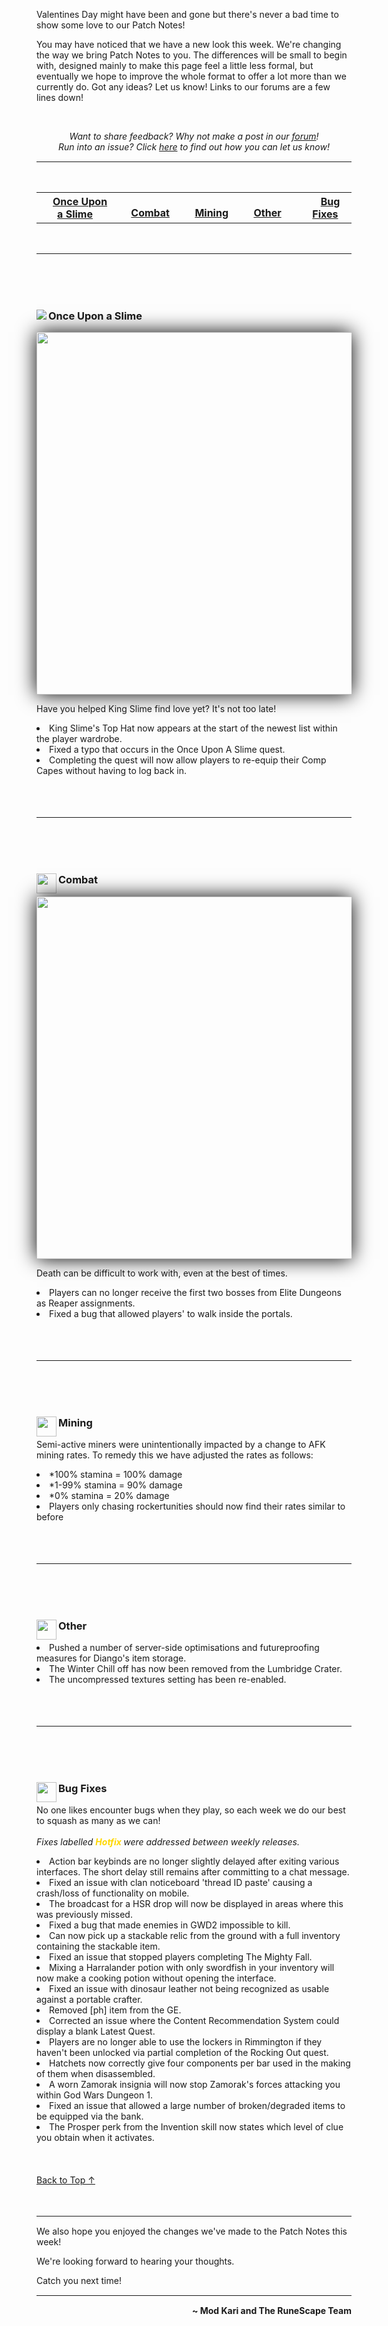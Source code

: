 <!DOCTYPE html>
<html>
<head>
    <div id="article-top" name="article-top" class="clockwork">
        <div class="context">
            <p>Valentines Day might have been and gone but there's never a bad time to show some love to our Patch Notes!</p>
            <p>You may have noticed that we have a new look this week. We're changing the way we bring Patch Notes to you. The differences will be small to begin with, designed mainly to make this page feel a little less formal, but eventually we hope to improve the whole format to offer a lot more than we currently do. Got any ideas? Let us know! Links to our forums are a few lines down!</p>
        </div>
</head>
<body>
</br>
	<p align="center">
	<i>Want to share feedback? Why not make a post in our <a href="https://secure.runescape.com/m=forum/forums?442,443,57,66143681">forum</a>!
<br>Run into an issue? Click <a href="https://support.runescape.com/hc/en-gb/articles/360001355429-How-to-report-a-Bug#RS">here</a> to find out how you can let us know!</i>
	</p><hr style="margin-bottom:15px;margin-top: 15px;">
		<br>
<div class="category">
<table style="width:auto">
  <tr>
    <th><a class="legenda-item" href="#onceuponaslime"><img src="https://cdn.runescape.com/assets/img/external/misc/patches/Quests.png" width="16" height="auto">Once Upon a Slime</a></th>
    <td></td>
    <th><a class="legenda-item" href="#combat"><img src="https://cdn.runescape.com/assets/img/external/misc/patches/Bosses1.png" width="16" height="auto">Combat</a></th>
    <td></td>
    <th><a class="legenda-item" href="#mining"><img src="https://cdn.runescape.com/assets/img/external/misc/patches/Mining.png" width="16" height="auto">Mining</a></th>
    <td></td>
    <th><a class="legenda-item" href="#other"><img src="https://cdn.runescape.com/assets/img/external/misc/patches/Achievements.png" width="16" height="auto">Other</a></th>
    <td></td>
    <th><a class="legenda-item" href="#bugfixes"><img src="https://cdn.runescape.com/assets/img/external/misc/patches/Achievements.png" width="16" height="auto">Bug Fixes</a></th>
  </tr>
</table>
</div>
		<br>
<hr style="margin-bottom:15px;margin-top: 15px;">
		<br>
		<br>
		<br>
<div class="articleContentText">
	<div class="category">
			<h3><img src="https://cdn.runescape.com/assets/img/external/misc/patches/Quests.png" align="left">Once Upon a Slime</h3>
		<p><img style="border-width: 5px; box-shadow: 0px 0px 30px black;" src="https://cdn.runescape.com/assets/img/external/news/2020/02/patch_notes/Once_Upon_A_Slime.png" width="580" height="auto"></p>
		<div class="context">
			<p>Have you helped King Slime find love yet? It's not too late! </p>
		</div>
		<li>King Slime's Top Hat now appears at the start of the newest list within the player wardrobe.</li>
		<li>Fixed a typo that occurs in the Once Upon A Slime quest.</li>
		<li>Completing the quest will now allow players to re-equip their Comp Capes without having to log back in.</li>
	</div>
		<br>
		<br>
		<br>
<hr style="margin-bottom:15px;margin-top: 15px;">
		<br>
		<br>
		<br>
	<div class="category">
		<div class="category-heading" id="combat"><img src="https://cdn.runescape.com/assets/img/external/misc/patches/Bosses1.png" width="32" height="auto" align="left">
			<h3>Combat</h3></div>
		<p><img style="border-width: 5px; box-shadow: 0px 0px 30px black;" src="https://cdn.runescape.com/assets/img/external/news/2020/02/patch_notes/PVM.png" width="580" height="auto"></p>
		<div class="context">
			<p>Death can be difficult to work with, even at the best of times.</p>
		</div>
		<li>Players can no longer receive the first two bosses from Elite Dungeons as Reaper assignments.</li>
		<li>Fixed a bug that allowed players' to walk inside the portals.</li>
	</div>
		<br>
		<br>
		<br>
<hr style="margin-bottom:15px;margin-top: 15px;">
		<br>
		<br>
		<br>
	<div class="category">
			<h3><img src="https://cdn.runescape.com/assets/img/external/misc/patches/Mining.png" width="32" height="auto" align="left">Mining</h3>
		<div class="context">
			<p>Semi-active miners were unintentionally impacted by a change to AFK mining rates. To remedy this we have adjusted the rates as follows:</p>
		</div>
		<li>*100% stamina = 100% damage</li>
		<li>*1-99% stamina = 90% damage</li>
		<li>*0% stamina = 20% damage</li>
		<li>Players only chasing rockertunities should now find their rates similar to before</li>
	</div>
		<br>
		<br>
		<br>
<hr style="margin-bottom:15px;margin-top: 15px;">
		<br>
		<br>
		<br>
	<div class="category">
			<h3><img src="https://cdn.runescape.com/assets/img/external/misc/patches/Achievements.png" width="32" height="auto" align="left">Other</h3>
		<li>Pushed a number of server-side optimisations and futureproofing measures for Diango's item storage.</li>
		<li>The Winter Chill off has now been removed from the Lumbridge Crater.</li>
		<li>The uncompressed textures setting has been re-enabled.</li>
	</div>
		<br>
		<br>
		<br>
<hr style="margin-bottom:15px;margin-top: 15px;">
		<br>
		<br>
		<br>
	<div class="category">
			<h3><img src="https://cdn.runescape.com/assets/img/external/misc/patches/Achievements.png" width="32" height="auto" align="left">Bug Fixes</h3>
		<div class="context">
			<p>No one likes encounter bugs when they play, so each week we do our best to squash as many as we can!
				<br>
				<br><i>Fixes labelled </i><i><strong><font color="gold">Hotfix</font></strong></i><i><strong> </strong></i><i>were addressed between weekly releases.</i></p>
		</div>
		<li>Action bar keybinds are no longer slightly delayed after exiting various interfaces. The short delay still remains after committing to a chat message.</li>
		<li>Fixed an issue with clan noticeboard 'thread ID paste' causing a crash/loss of functionality on mobile.</li>
		<li>The broadcast for a HSR drop will now be displayed in areas where this was previously missed.</li>
		<li>Fixed a bug that made enemies in GWD2 impossible to kill.</li>
		<li>Can now pick up a stackable relic from the ground with a full inventory containing the stackable item.</li>
		<li>Fixed an issue that stopped players completing The Mighty Fall.</li>
		<li>Mixing a Harralander potion with only swordfish in your inventory will now make a cooking potion without opening the interface.</li>
		<li>Fixed an issue with dinosaur leather not being recognized as usable against a portable crafter.</li>
		<li>Removed [ph] item from the GE.</li>
		<li>Corrected an issue where the Content Recommendation System could display a blank Latest Quest.</li>
		<li>Players are no longer able to use the lockers in Rimmington if they haven't been unlocked via partial completion of the Rocking Out quest.</li>
		<li>Hatchets now correctly give four components per bar used in the making of them when disassembled.</li>
		<li>A worn Zamorak insignia will now stop Zamorak's forces attacking you within God Wars Dungeon 1.</li>
		<li>Fixed an issue that allowed a large number of broken/degraded items to be equipped via the bank.</li>
		<li>The Prosper perk from the Invention skill now states which level of clue you obtain when it activates.</li>
		<br>
		<br>
		<br>
		<a href="#news">Back to Top ↑</a>
		<br>
		<br>
		<br>
<hr style="margin-bottom:15px;margin-top: 15px;">
<div class="context">
        <p>We also hope you enjoyed the changes we've made to the Patch Notes this week!</p>
	<p>We're looking forward to hearing your thoughts.</p>
        <p>Catch you next time!</p>
    </div>
</div>
<hr style="margin-bottom:15px;margin-top: 15px;">
<p align="right"><b>~ Mod Kari and The RuneScape Team</b></p>
</body>
</html>

